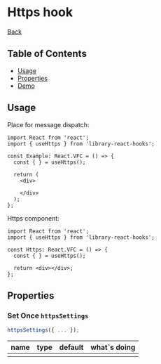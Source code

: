 # Https hook

[comment]: <> (description)

[comment]: <> (image)

[Back](https://github.com/Ann2827/library-react-hooks/blob/main/README.md)

## Table of Contents

- [Usage](#usage)
- [Properties](#properties)
- [Demo](https://ann2827.github.io/library-react-hooks/https)

## Usage <a name = "usage"></a>

Place for message dispatch:

```tsx
import React from 'react';
import { useHttps } from 'library-react-hooks';

const Example: React.VFC = () => {
  const { } = useHttps();

  return (
    <div>

    </div>
  );
};
```

Https component:

```tsx
import React from 'react';
import { useHttps } from 'library-react-hooks';

const Https: React.VFC = () => {
  const { } = useHttps();

  return <div></div>;
};
```

## Properties <a name = "properties"></a>

### Set Once `httpsSettings`

```ts
httpsSettings({ ... });
```

| name | type | default | what`s doing |
| ------ | ------ | ------ | ------ |
|  |  |  |  |
